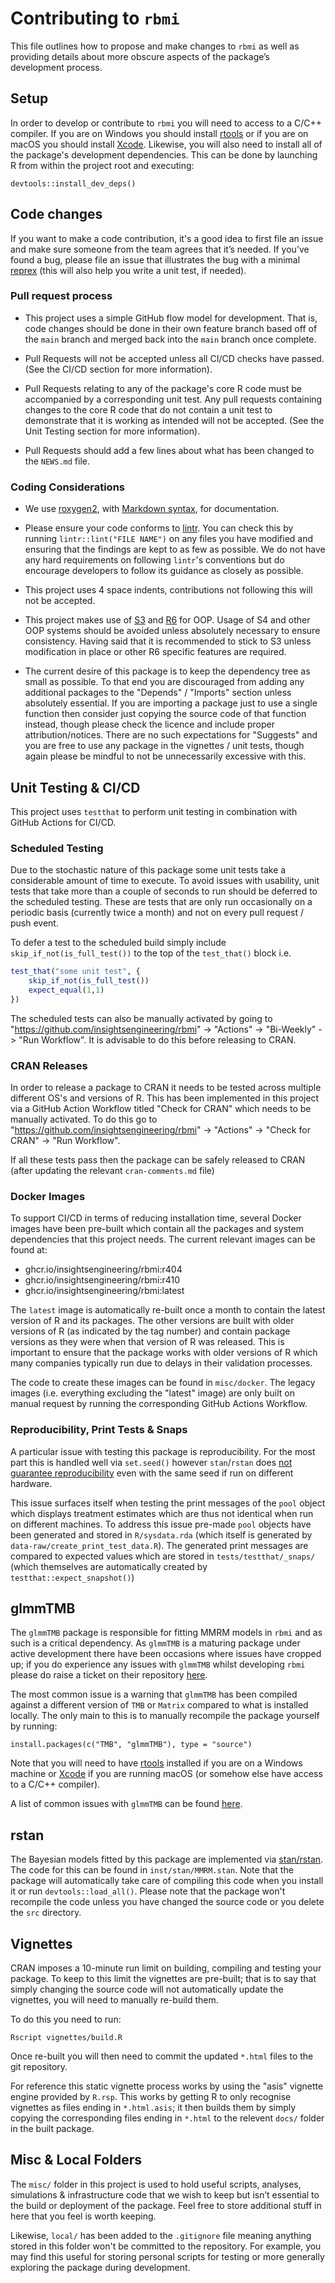 # Contributing to `rbmi`

This file outlines how to propose and make changes to `rbmi` as well as providing details about more obscure aspects of the package’s development process.


## Setup

In order to develop or contribute to `rbmi` you will need to access to a C/C++ compiler. If you are on Windows you should install [rtools](https://cran.r-project.org/bin/windows/Rtools/rtools42/rtools.html) or if you are on macOS you should install [Xcode](https://apps.apple.com/us/app/xcode/id497799835?mt=12).  Likewise, you will also need to install all of the package's development dependencies. This can be done by launching R from within the project root and executing:

```
devtools::install_dev_deps()
```

## Code changes

If you want to make a code contribution, it's a good idea to first file an issue and make sure someone from the team agrees that it’s needed. 
If you’ve found a bug, please file an issue that illustrates the bug with a minimal 
[reprex](https://www.tidyverse.org/help/#reprex) (this will also help you write a unit test, if needed).

### Pull request process

* This project uses a simple GitHub flow model for development. That is, code changes should be done in their own feature branch based off of the `main` branch and merged back into the `main` branch once complete.

* Pull Requests will not be accepted unless all CI/CD checks have passed. (See the CI/CD section for more information).

* Pull Requests relating to any of the package's core R code must be accompanied by a corresponding unit test. Any pull requests containing changes to the core R code that do not contain a unit test to demonstrate that it is working as intended will not be accepted. (See the Unit Testing section for more information).

* Pull Requests should add a few lines about what has been changed to the `NEWS.md` file.


### Coding Considerations

*  We use [roxygen2](https://cran.r-project.org/package=roxygen2), with [Markdown syntax](https://cran.r-project.org/web/packages/roxygen2/vignettes/rd-formatting.html), for documentation.  

* Please ensure your code conforms to [lintr](https://cran.r-project.org/web/packages/lintr/readme/README.html#available-linters). You can check this by running `lintr::lint("FILE NAME")` on any files you have modified and ensuring that the findings are kept to as few as possible. We do not have any hard requirements on following `lintr`'s conventions but do encourage developers to follow its guidance as closely as possible.

* This project uses 4 space indents, contributions not following this will not be accepted. 

* This project makes use of [S3](https://adv-r.hadley.nz/s3.html) and [R6](https://adv-r.hadley.nz/r6.html) for OOP. Usage of S4 and other OOP systems should be avoided unless absolutely necessary to ensure consistency. Having said that it is recommended to stick to S3 unless modification in place or other R6 specific features are required.

* The current desire of this package is to keep the dependency tree as small as possible. To that end you are discouraged from adding any additional packages to the "Depends" / "Imports" section unless absolutely essential. If you are importing a package just to use a single function then consider just copying the source code of that function instead, though please check the licence and include proper attribution/notices. There are no such expectations for "Suggests" and you are free to use any package in the vignettes / unit tests, though again please be mindful to not be unnecessarily excessive with this.


## Unit Testing & CI/CD

This project uses `testthat` to perform unit testing in combination with GitHub Actions for CI/CD.

### Scheduled Testing

Due to the stochastic nature of this package some unit tests take a considerable amount of time to execute. To avoid issues with usability, unit tests that take more than a couple of seconds to run should be deferred to the scheduled testing. These are tests that are only run occasionally on a periodic basis (currently twice a month) and not on every pull request / push event.

To defer a test to the scheduled build simply include `skip_if_not(is_full_test())` to the top of the `test_that()` block i.e.

```r
test_that("some unit test", {
    skip_if_not(is_full_test())
    expect_equal(1,1)
})
```

The scheduled tests can also be manually activated by going to "https://github.com/insightsengineering/rbmi" -> "Actions" -> "Bi-Weekly" -> "Run Workflow". It is advisable to do this before releasing to CRAN.

### CRAN Releases

In order to release a package to CRAN it needs to be tested across multiple different OS's and versions of R. This has been implemented in this project via a GitHub Action Workflow titled "Check for CRAN" which needs to be manually activated. To do this go to "https://github.com/insightsengineering/rbmi" -> "Actions" -> "Check for CRAN" -> "Run Workflow".

If all these tests pass then the package can be safely released to CRAN (after updating the relevant `cran-comments.md` file)


### Docker Images

To support CI/CD in terms of reducing installation time, several Docker images have been pre-built which contain all the packages and system dependencies that this project needs. The current relevant images can be found at:

- ghcr.io/insightsengineering/rbmi:r404
- ghcr.io/insightsengineering/rbmi:r410
- ghcr.io/insightsengineering/rbmi:latest

The `latest` image is automatically re-built once a month to contain the latest version of R and its packages. The other versions are built with older versions of R (as indicated by the tag number) and contain package versions as they were when that version of R was released. This is important to ensure that the package works with older versions of R which many companies typically run due to delays in their validation processes.

The code to create these images can be found in `misc/docker`. The legacy images (i.e. everything excluding the "latest" image) are only built on manual request by running the corresponding GitHub Actions Workflow. 


### Reproducibility, Print Tests & Snaps

A particular issue with testing this package is reproducibility. For the most part this is handled well via `set.seed()` however `stan`/`rstan` does [not guarantee reproducibility](https://mc-stan.org/docs/2_29/reference-manual/reproducibility.html) even with the same seed if run on different hardware.

This issue surfaces itself when testing the print messages of the `pool` object which displays treatment estimates which are thus not identical when run on different machines. To address this issue pre-made `pool` objects have been generated and stored in `R/sysdata.rda` (which itself is generated by `data-raw/create_print_test_data.R`). The generated print messages are compared to expected values which are stored in `tests/testthat/_snaps/` (which themselves are automatically created by `testthat::expect_snapshot()`)


## glmmTMB

The `glmmTMB` package is responsible for fitting MMRM models in `rbmi` and as such is a critical dependency. As `glmmTMB` is a maturing package under active development there have been occasions where issues have cropped up; if you do experience any issues with `glmmTMB` whilst developing `rbmi` please do raise a ticket on their repository [here](https://github.com/glmmTMB/glmmTMB).

The most common issue is a warning that `glmmTMB` has been compiled against a different version of `TMB` or `Matrix` compared to what is  installed locally. The only main to this is to manually recompile the package yourself by running:

```
install.packages(c("TMB", "glmmTMB"), type = "source")
``` 

Note that you will need to have [rtools](https://cran.r-project.org/bin/windows/Rtools/rtools42/rtools.html) installed if you are on a Windows machine or [Xcode](https://apps.apple.com/us/app/xcode/id497799835?mt=12) if you are running macOS (or somehow else have access to a C/C++ compiler).

A list of common issues with `glmmTMB` can be found [here](http://glmmtmb.github.io/glmmTMB/#complications).


## rstan

The Bayesian models fitted by this package are implemented via [stan/rstan](https://mc-stan.org/users/interfaces/rstan). The code for this can be found in `inst/stan/MMRM.stan`. Note that the package will automatically take care of compiling this code when you install it or run `devtools::load_all()`. Please note that the package won't recompile the code unless you have changed the source code or you delete the `src` directory.


## Vignettes

CRAN imposes a 10-minute run limit on building, compiling and testing your package. To keep to this limit the vignettes are pre-built; that is to say that simply changing the source code will not automatically update the vignettes, you will need to manually re-build them.

To do this you need to run:
```
Rscript vignettes/build.R
```

Once re-built you will then need to commit the updated `*.html` files to the git repository.

For reference this static vignette process works by using the "asis" vignette engine provided by `R.rsp`. This works by getting R to only recognise vignettes as files ending in `*.html.asis`; it then builds them by simply copying the corresponding files ending in `*.html` to the relevent `docs/` folder in the built package.

## Misc & Local Folders

The `misc/` folder in this project is used to hold useful scripts, analyses, simulations & infrastructure code that we wish to keep but isn’t essential to the build or deployment of the package. Feel free to store additional stuff in here that you feel is worth keeping.

Likewise, `local/` has been added to the `.gitignore` file meaning anything stored in this folder won't be committed to the repository. For example, you may find this useful for storing personal scripts for testing or more generally exploring the package during development.

